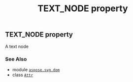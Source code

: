﻿---
title: TEXT_NODE property
second_title: Aspose.SVG for Python via .NET API References
description: 
type: docs
weight: 300
url: /python-net/aspose.svg.dom/attr/text_node/
is_root: false
---

## TEXT_NODE property


A text node

### See Also
* module [`aspose.svg.dom`](../../)
* class [`Attr`](/svg/python-net/aspose.svg.dom/attr)
